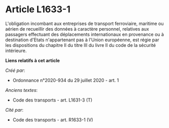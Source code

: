 # Article L1633-1

L'obligation incombant aux entreprises de transport ferroviaire, maritime ou aérien de recueillir des données à caractère
personnel, relatives aux passagers effectuant des déplacements internationaux en provenance ou à destination d'Etats
n'appartenant pas à l'Union européenne, est régie par les dispositions du chapitre II du titre III du livre II du code de la
sécurité intérieure.

**Liens relatifs à cet article**

_Créé par_:

  - Ordonnance n°2020-934 du 29 juillet 2020 - art. 1

_Anciens textes_:

  - Code des transports - art. L1631-3 (T)

_Cité par_:

  - Code des transports - art. R1633-1 (V)
